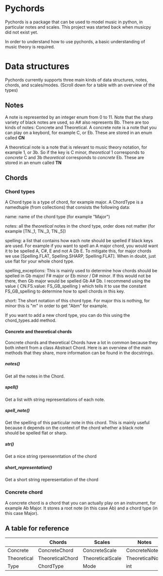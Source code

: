 # Pychords

Pychords is a package that can be used to model music in python, in particular notes and scales.
This project was started back when musicpy did not exist yet.

In order to understand how to use pychords, a basic understanding of music theory is required.

# Data structures

Pychords currently supports three main kinds of data structures, notes, chords, and scales/modes.
(Scroll down for a table with an overview of the types)

## Notes

A note is represented by an integer enum from 0 to 11. Note that the sharp variety of black notes are used, so A# also represents Bb.
There are too kinds of notes: Concrete and Theoretical.
A concrete note is a note that you can play on a keybord, for example C, or Eb.
These are stored in an enum called **CN**

A theoretical note is a note that is relevant to music theory notation, for example 1, or 3b.
So if the key is C minor, *theoretical* 1 corresponds to *concrete* C and 3b *theoretical* corresponds to *concrete* Eb.
These are stored in an enum called **TN**

## Chords

### Chord types

A Chord type is a type of chord, for example major.
A ChordType is a namedtuple (from collections) that consists the following data:

name: name of the chord type (for example "Major")

notes: all the *theoretical* notes in the chord type, order does not matter (for example [TN._1, TN._3, TN._5])

spelling: a list that contains how each note should be spelled if black keys are used. 
For example if you want to spell an A major chord, you would want it to be spelled A, C#, E and not A Db E.
To mitigate this, for major chords we use [Spelling.FLAT, Spelling.SHARP, Spelling.FLAT].
When in doubt, just use flat for your whole chord type.

spelling_exceptions: This is mainly used to determine how chords should be spelled in Gb major/ F# major or Eb minor / D# minor.
If this would not be there, then Gb major would be spelled Gb A# Db. I recommend using the value
{ CN.FS.value: FS_GB_spelling } 
which tells it to use the constant FS_GB_spelling to determine how to spell chords in this key.

short: The short notation of this chord type. For major this is nothing, for minor this is "m" in order to get "Abm" for example.

If you want to add a new chord type, you can do this using the chord_types.add method.

#### Concrete and theoretical chords

Concrete chords and theoretical Chords have a lot in common because they both inherit from a class Abstract Chord.
Here is an overview of the main methods that they share, more information can be found in the docstrings.

##### notes()
Get all the notes in the Chord.
##### spell()
Get a list with string representations of each note.
##### spell_note()
Get the spelling of this particular note in this chord.
This is mainly useful because it depends on the context of the chord whether a black note should be spelled flat or sharp.
##### __str()__
Get a nice string rperesenntation of the chord
##### short_representation()
Get a short string reperesentation of the chord

### Concrete chord

A concrete chord is a chord that you can actually play on an instrument, for example Ab Major.
It stores a root note (in this case Ab) and a chord type (in this case Major).


## A table for reference

|  | **Chords** | **Scales** | **Notes** |
|--|------------|-----------|---------------|
| Concrete | ConcreteChord | ConcreteScale | ConcreteNote |
| Theoretical | TheoreticalChord | TheoreticalScale | TheoreticalNote |
| Type | ChordType | Mode | int |

